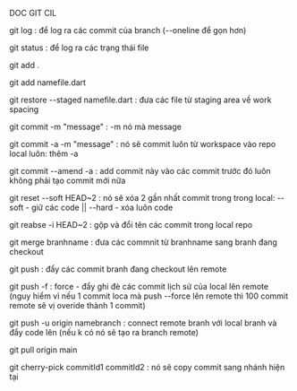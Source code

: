 DOC GIT CIL

git log 					            : để log ra các commit của branch (--oneline để gọn hơn)

git status 					            : để log ra các trạng thái file

git add .

git add namefile.dart

git restore --staged namefile.dart		: đưa các file từ staging area về work spacing

git commit -m "message" 			    : -m nó mà message

git commit -a -m "message" 			    : nó sẽ commit luôn từ workspace vào repo local luôn: thêm -a

git commit --amend -a	 		    	: add commit này vào các commit trước đó luôn không phải tạo commit mới nữa

git reset --soft HEAD~2			    	: nó sẽ xóa 2 gần nhất commit trong trong local: --soft - giữ các code || --hard - xóa luôn code

git reabse -i HEAD~2 			    	: gộp và đổi tên các commit trong local repo

git merge branhname 			    	: đưa các commnit từ branhname sang branh đang checkout

git push 					            : đẩy các commit branh đang checkout lên remote

git push -f 					        : force - đẩy ghi đè các commit lịch sử của local lên remote (nguy hiểm vì nếu 1 commit loca mà
                                            push --force lên remote thì 100 commit remote sẽ vị overide thành 1 commit)

git push -u origin namebranch	    	: connect remote branh với local branh và đẩy code lên (nếu k có nó sẽ tạo ra branch remote)

git pull origin main

git cherry-pick commitId1 commitId2 	: nó sẽ copy commit sang nhánh hiện tại


 